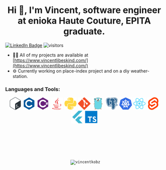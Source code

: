 <h1 align="center">Hi 👋, I'm Vincent, software engineer at enioka Haute Couture, EPITA graduate.</h1>

[![LinkedIn Badge](https://img.shields.io/badge/LinkedIn-Profile-informational?style=flat&logo=linkedin&logoColor=white&color=0D76A8)](https://www.linkedin.com/in/vincent-libeskind/)
![visitors](https://visitor-badge.laobi.icu/badge?page_id=VincentKobz)

- 👨‍💻 All of my projects are available at [https://www.vincentlibeskind.com/](https://www.vincentlibeskind.com/)
- ⚙️ Currently working on place-index project and on a diy weather-station.
    
<h3 align="left">Languages and Tools:</h3>

<div align="center">
    <code><img height="40" src="https://raw.githubusercontent.com/devicons/devicon/refs/heads/master/icons/bash/bash-plain.svg"></code>
    <code><img height="40" src="https://raw.githubusercontent.com/devicons/devicon/refs/heads/master/icons/c/c-plain.svg"></code>
    <code><img height="40" src="https://raw.githubusercontent.com/devicons/devicon/refs/heads/master/icons/csharp/csharp-plain.svg"></code>
    <code><img height="40" src="https://github.com/devicons/devicon/blob/master/icons/java/java-plain.svg"></code>
    <code><img height="40" src="https://github.com/devicons/devicon/blob/master/icons/python/python-plain.svg"></code>
    <code><img height="40" src="https://github.com/devicons/devicon/blob/master/icons/git/git-plain.svg"></code>
    <code><img height="40" src="https://github.com/devicons/devicon/blob/master/icons/go/go-original.svg"></code>
    <code><img height="40" src="https://github.com/devicons/devicon/blob/master/icons/postgresql/postgresql-plain.svg"></code>
    <code><img height="40" src="https://github.com/devicons/devicon/blob/master/icons/kubernetes/kubernetes-plain.svg"></code>
    <code><img height="40" src="https://github.com/devicons/devicon/blob/master/icons/react/react-original.svg"></code>
    <code><img height="40" src="https://github.com/devicons/devicon/blob/master/icons/svelte/svelte-original.svg"></code>
    <code><img height="40" src="https://github.com/devicons/devicon/blob/master/icons/flutter/flutter-plain.svg"></code>
    <code><img height="40" src="https://github.com/devicons/devicon/blob/master/icons/typescript/typescript-plain.svg"</code>
    
</div>

<br/>

<p align="center">&nbsp;<img align="center" src="https://github-readme-stats.vercel.app/api?username=vincentkobz&show_icons=true&theme=merko&title_color=9141ac&locale=en" alt="vincentkobz" /></p>
